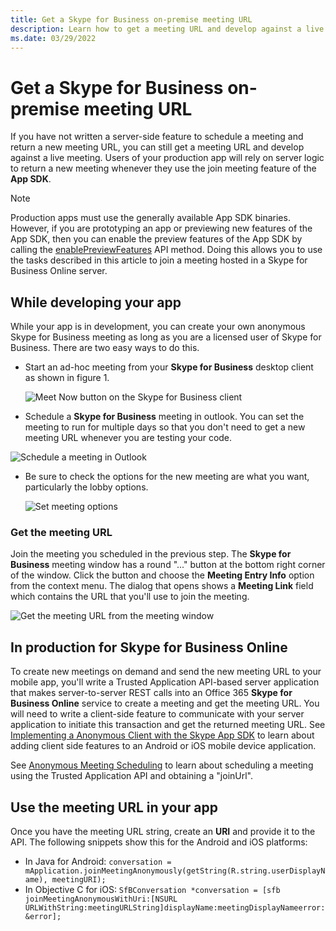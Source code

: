 ```yaml
---
title: Get a Skype for Business on-premise meeting URL
description: Learn how to get a meeting URL and develop against a live meeting.
ms.date: 03/29/2022
---
```


# Get a Skype for Business on-premise meeting URL

If you have not written a server-side feature to schedule a meeting and return a new meeting URL, you can still get a meeting URL and develop against a live meeting. Users of your production app will rely on server logic to return a new meeting whenever they use the join meeting feature of the **App SDK**.

>[!NOTE]
Production apps must use the generally available App SDK binaries. However, if you are prototyping an app or previewing new features of the App SDK, then you
can enable the preview features of the App SDK by calling the [enablePreviewFeatures](https://ucwa.skype.com/reference/appSDK/Android/com/microsoft/office/sfb/appsdk/ConfigurationManager.html#enablePreviewFeatures()) API method. Doing this allows you
to use the tasks described in this article to join a meeting hosted in a Skype for Business Online server.

## While developing your app

While your app is in development, you can create your own anonymous Skype for Business meeting as long as you are a licensed user of Skype for Business. There are two easy ways to do this.

- Start an ad-hoc meeting from your **Skype for Business** desktop client as shown in figure 1.

  ![Meet Now button on the Skype for Business client](images/meetnow.PNG "Figure 1. Meet Now button on the Skype for Business client")

- Schedule a **Skype for Business** meeting in outlook. You can set the meeting to run for multiple
days so that you don't need to get a new meeting URL whenever you are testing your code.

 ![Schedule a meeting in Outlook](images/outlookmeeting.PNG "Figure 2. Schedule a meeting in Outlook")

- Be sure to check the options for the new meeting are what you want, particularly the lobby options.

  ![Set meeting options](images/meetingoptions.PNG "Figure 3. set meeting options")

### Get the meeting URL

 Join the meeting you scheduled in the previous step. The **Skype for Business** meeting window has a  round "..." button at the  bottom right corner of the window. Click the button and choose the **Meeting Entry Info** option from the context menu. The dialog that opens shows a **Meeting Link** field which contains the URL that you'll use to join the  meeting.  

 ![Get the meeting URL from the meeting window](images/entryinfo.PNG "Figure 4. Get the meeting URL from the meeting window")

## In production for Skype for Business Online

 To create new meetings on demand and send the new meeting URL to your mobile app, you'll  write a Trusted Application API-based server application that makes server-to-server REST calls into an Office 365 **Skype for Business Online** service
 to create a meeting and get the meeting URL. You will need to write a client-side feature to  communicate with your server application to initiate this transaction and get the  returned meeting URL. See [Implementing a Anonymous Client with the Skype App SDK](../Trusted-Application-API/docs/ImplementingAnonymousClientWithSkypeAppSDK.md) to learn about adding client side features to an  Android or iOS mobile device application.

 See [Anonymous Meeting Scheduling](../Trusted-Application-API/docs/AnonymousMeetingSchedule.md) to learn about scheduling a meeting using the Trusted Application API and obtaining a "joinUrl".

## Use the meeting URL in your app

Once you have the meeting URL string, create an **URI** and provide it to the API. The following snippets show this for the Android and iOS platforms:

- In Java for Android: ```conversation = mApplication.joinMeetingAnonymously(getString(R.string.userDisplayName), meetingURI);```
- In Objective C for iOS: ```SfBConversation *conversation = [sfb joinMeetingAnonymousWithUri:[NSURL URLWithString:meetingURLString]displayName:meetingDisplayNameerror:&error];```

